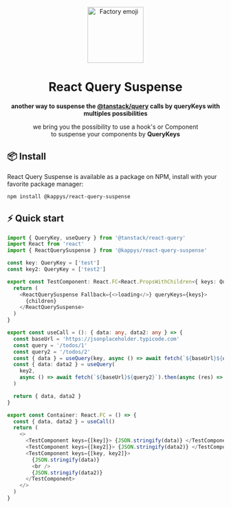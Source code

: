 <p align="center">
  <a href="https://github.com/kappys1/react-query-suspense" target="\_parent"><img src="https://i.imgur.com/ms2ObQV.png" alt="Factory emoji" height="130"></a>
</p>

<h1 align="center">React Query Suspense</h1>

<p align="center">
  <strong>another way to suspense the <a href="https://tanstack.com/query" target="\_parent">@tanstack/query</a> calls by queryKeys with multiples possibilities</strong>
</p>

<p align="center">
  we bring you the possibility to use a hook's or Component<br/> to suspense your components by <strong>QueryKeys</strong>
</p>


## 📦 Install
React Query Suspense is available as a package on NPM, install with your favorite package manager:

```dircolors
npm install @kappys/react-query-suspense
```

## ⚡ Quick start
```ts
import { QueryKey, useQuery } from '@tanstack/react-query'
import React from 'react'
import { ReactQuerySuspense } from '@kappys/react-query-suspense'

const key: QueryKey = ['test']
const key2: QueryKey = ['test2']

export const TestComponent: React.FC<React.PropsWithChildren<{ keys: QueryKey[] }>> = ({ children, keys }) => {
  return (
    <ReactQuerySuspense Fallback={<>loading</>} queryKeys={keys}>
      {children}
    </ReactQuerySuspense>
  )
}

export const useCall = (): { data: any, data2: any } => {
  const baseUrl = 'https://jsonplaceholder.typicode.com'
  const query = '/todos/1'
  const query2 = '/todos/2'
  const { data } = useQuery(key, async () => await fetch(`${baseUrl}${query}`).then(async (res) => await res.json()))
  const { data: data2 } = useQuery(
    key2,
    async () => await fetch(`${baseUrl}${query2}`).then(async (res) => await res.json())
  )

  return { data, data2 }
}

export const Container: React.FC = () => {
  const { data, data2 } = useCall()
  return (
    <>
      <TestComponent keys={[key]}> {JSON.stringify(data)} </TestComponent>
      <TestComponent keys={[key2]}> {JSON.stringify(data2)} </TestComponent>
      <TestComponent keys={[key, key2]}>
        {JSON.stringify(data)}
        <br />
        {JSON.stringify(data2)}
      </TestComponent>
    </>
  )
}



```
